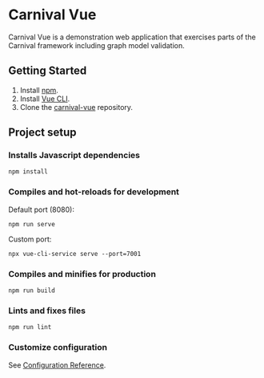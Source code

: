# Carnival Vue

Carnival Vue is a demonstration web application that exercises parts of the Carnival framework including graph model validation.

## Getting Started


1. Install [npm](https://www.npmjs.com/get-npm).
2. Install [Vue CLI](https://cli.vuejs.org/).
3. Clone the [carnival-vue](https://github.com/augustearth/carnival-vue) repository.

## Project setup

### Installs Javascript dependencies
```
npm install
```

### Compiles and hot-reloads for development
Default port (8080):

```
npm run serve
```

Custom port:

```
npx vue-cli-service serve --port=7001
```

### Compiles and minifies for production
```
npm run build
```

### Lints and fixes files
```
npm run lint
```

### Customize configuration
See [Configuration Reference](https://cli.vuejs.org/config/).
